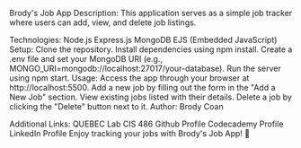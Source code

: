 Brody's Job App
Description:
This application serves as a simple job tracker where users can add, view, and delete job listings.

Technologies:
Node.js
Express.js
MongoDB
EJS (Embedded JavaScript)
Setup:
Clone the repository.
Install dependencies using npm install.
Create a .env file and set your MongoDB URI (e.g., MONGO_URI=mongodb://localhost:27017/your-database).
Run the server using npm start.
Usage:
Access the app through your browser at http://localhost:5500.
Add a new job by filling out the form in the "Add a New Job" section.
View existing jobs listed with their details.
Delete a job by clicking the "Delete" button next to it.
Author:
Brody Coan

Additional Links:
QUEBEC Lab
CIS 486
Github Profile
Codecademy Profile
LinkedIn Profile
Enjoy tracking your jobs with Brody's Job App! 🚀
